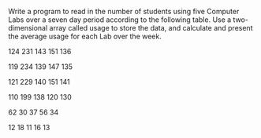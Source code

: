   Write a program to read in the number of students using five Computer Labs over a seven day period according to the following table.
Use a two-dimensional array called usage to store the data, and calculate and present the average usage for each Lab over the week.

124 231 143 151 136 

119 234 139 147 135 

121 229 140 151 141

110 199 138 120 130

62  30  37  56  34

12  18  11  16  13














